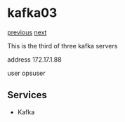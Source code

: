 # kafka03

[previous](../kafka02/) [next](../spidvid/)

This is the third of three kafka servers

address 172.17.1.88

user opsuser

## Services

  * Kafka


